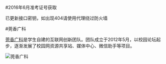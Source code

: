 #2016年6月准考证号获取

已更新接口密钥，如出现404请使用代理绕过防火墙

#莞香广科

[莞香广科](http://www.gxgk.cc)是学生自建的互联网创新团队。团队成立于2012年5月，以校园论坛起步，逐渐发展了校园网资源共享站、媒体中心、微信助手等项目。

![莞香广科](http://www.gxgk.cc/images/logo.png)